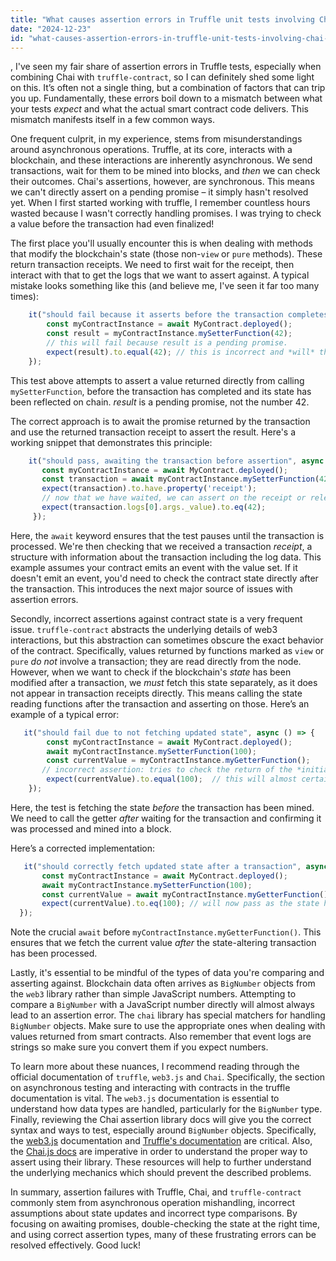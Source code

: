 ```yaml
---
title: "What causes assertion errors in Truffle unit tests involving Chai and truffle-contract?"
date: "2024-12-23"
id: "what-causes-assertion-errors-in-truffle-unit-tests-involving-chai-and-truffle-contract"
---
```


,  I've seen my fair share of assertion errors in Truffle tests, especially when combining Chai with `truffle-contract`, so I can definitely shed some light on this. It’s often not a single thing, but a combination of factors that can trip you up. Fundamentally, these errors boil down to a mismatch between what your tests *expect* and what the actual smart contract code delivers. This mismatch manifests itself in a few common ways.

One frequent culprit, in my experience, stems from misunderstandings around asynchronous operations. Truffle, at its core, interacts with a blockchain, and these interactions are inherently asynchronous. We send transactions, wait for them to be mined into blocks, and *then* we can check their outcomes. Chai's assertions, however, are synchronous. This means we can't directly assert on a pending promise – it simply hasn't resolved yet. When I first started working with truffle, I remember countless hours wasted because I wasn't correctly handling promises. I was trying to check a value before the transaction had even finalized!

The first place you'll usually encounter this is when dealing with methods that modify the blockchain's state (those non-`view` or `pure` methods). These return transaction receipts. We need to first wait for the receipt, then interact with that to get the logs that we want to assert against. A typical mistake looks something like this (and believe me, I've seen it far too many times):

```javascript
    it("should fail because it asserts before the transaction completes", async () => {
        const myContractInstance = await MyContract.deployed();
        const result = myContractInstance.mySetterFunction(42);
        // this will fail because result is a pending promise.
        expect(result).to.equal(42); // this is incorrect and *will* throw
    });
```

This test above attempts to assert a value returned directly from calling `mySetterFunction`, before the transaction has completed and its state has been reflected on chain. *result* is a pending promise, not the number 42.

The correct approach is to await the promise returned by the transaction and use the returned transaction receipt to assert the result. Here's a working snippet that demonstrates this principle:

```javascript
    it("should pass, awaiting the transaction before assertion", async () => {
       const myContractInstance = await MyContract.deployed();
       const transaction = await myContractInstance.mySetterFunction(42);
       expect(transaction).to.have.property('receipt');
       // now that we have waited, we can assert on the receipt or relevant data it returns
       expect(transaction.logs[0].args._value).to.eq(42);
     });
```

Here, the `await` keyword ensures that the test pauses until the transaction is processed. We're then checking that we received a transaction *receipt*, a structure with information about the transaction including the log data. This example assumes your contract emits an event with the value set. If it doesn't emit an event, you'd need to check the contract state directly after the transaction. This introduces the next major source of issues with assertion errors.

Secondly, incorrect assertions against contract state is a very frequent issue. `truffle-contract` abstracts the underlying details of web3 interactions, but this abstraction can sometimes obscure the exact behavior of the contract. Specifically, values returned by functions marked as `view` or `pure` *do not* involve a transaction; they are read directly from the node. However, when we want to check if the blockchain's *state* has been modified after a transaction, we *must* fetch this state separately, as it does not appear in transaction receipts directly. This means calling the state reading functions after the transaction and asserting on those. Here’s an example of a typical error:

```javascript
   it("should fail due to not fetching updated state", async () => {
        const myContractInstance = await MyContract.deployed();
        await myContractInstance.mySetterFunction(100);
        const currentValue = myContractInstance.myGetterFunction();
       // incorrect assertion: tries to check the return of the *initial* getter
        expect(currentValue).to.equal(100);  // this will almost certainly fail
    });
```

Here, the test is fetching the state *before* the transaction has been mined. We need to call the getter *after* waiting for the transaction and confirming it was processed and mined into a block.

Here’s a corrected implementation:

```javascript
   it("should correctly fetch updated state after a transaction", async () => {
       const myContractInstance = await MyContract.deployed();
       await myContractInstance.mySetterFunction(100);
       const currentValue = await myContractInstance.myGetterFunction();
       expect(currentValue).to.eq(100); // will now pass as the state has been updated
  });
```

Note the crucial `await` before `myContractInstance.myGetterFunction()`. This ensures that we fetch the current value *after* the state-altering transaction has been processed.

Lastly, it's essential to be mindful of the types of data you're comparing and asserting against. Blockchain data often arrives as `BigNumber` objects from the `web3` library rather than simple JavaScript numbers. Attempting to compare a `BigNumber` with a JavaScript number directly will almost always lead to an assertion error. The `chai` library has special matchers for handling `BigNumber` objects. Make sure to use the appropriate ones when dealing with values returned from smart contracts. Also remember that event logs are strings so make sure you convert them if you expect numbers.

To learn more about these nuances, I recommend reading through the official documentation of `truffle`, `web3.js` and `Chai`. Specifically, the section on asynchronous testing and interacting with contracts in the truffle documentation is vital. The `web3.js` documentation is essential to understand how data types are handled, particularly for the `BigNumber` type. Finally, reviewing the Chai assertion library docs will give you the correct syntax and ways to test, especially around `BigNumber` objects. Specifically, the [web3.js](https://web3js.readthedocs.io/en/v1.10.0/) documentation and [Truffle's documentation](https://trufflesuite.com/docs/truffle/) are critical. Also, the [Chai.js docs](https://www.chaijs.com/) are imperative in order to understand the proper way to assert using their library. These resources will help to further understand the underlying mechanics which should prevent the described problems.

In summary, assertion failures with Truffle, Chai, and `truffle-contract` commonly stem from asynchronous operation mishandling, incorrect assumptions about state updates and incorrect type comparisons. By focusing on awaiting promises, double-checking the state at the right time, and using correct assertion types, many of these frustrating errors can be resolved effectively. Good luck!
